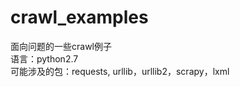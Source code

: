 # crawl_examples
面向问题的一些crawl例子<br>
语言：python2.7<br>
可能涉及的包：requests, urllib，urllib2，scrapy，lxml <br>
